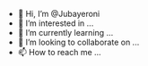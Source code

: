 - 👋 Hi, I’m @Jubayeroni
- 👀 I’m interested in ...
- 🌱 I’m currently learning ...
- 💞️ I’m looking to collaborate on ...
- 📫 How to reach me ...

<!---
Jubayeroni/Jubayeroni is a ✨ special ✨ repository because its `README.md` (this file) appears on your GitHub profile.
You can click the Preview link to take a look at your changes.
--->
